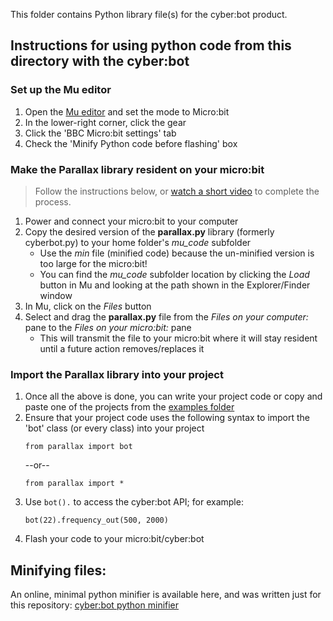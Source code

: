 This folder contains Python library file(s) for the cyber:bot product.

## Instructions for using python code from this directory with the cyber:bot
### Set up the Mu editor
  1. Open the [Mu editor](https://codewith.mu/en/download) and set the mode to Micro:bit
  1. In the lower-right corner, click the gear
  1. Click the 'BBC Micro:bit settings' tab
  1. Check the 'Minify Python code before flashing' box

### Make the Parallax library resident on your micro:bit
> Follow the instructions below, or [watch a short video](https://photos.app.goo.gl/KTB5uVHFifFiQKn1A) to complete the process.
  1. Power and connect your micro:bit to your computer
  1. Copy the desired version of the **parallax.py** library (formerly cyberbot.py) to your home folder's _mu_code_ subfolder 
     * Use the _min_ file (minified code) because the un-minified version is too large for the micro:bit!
     * You can find the _mu_code_ subfolder location by clicking the _Load_ button in Mu and looking at the path shown in the Explorer/Finder window
  1. In Mu, click on the _Files_ button
  1. Select and drag the **parallax.py** file from the _Files on your computer:_ pane to the _Files on your micro:bit:_ pane
     * This will transmit the file to your micro:bit where it will stay resident until a future action removes/replaces it
### Import the Parallax library into your project
  1. Once all the above is done, you can write your project code or copy and paste one of the projects from the [examples folder](https://github.com/parallaxinc/cyberbot/tree/master/examples)
  1. Ensure that your project code uses the following syntax to import the 'bot' class (or every class) into your project
     ```
     from parallax import bot
     ```
     --or--
     ```
     from parallax import *
     ```
  1. Use ```bot().``` to access the cyber:bot API; for example:
     ```
     bot(22).frequency_out(500, 2000)
     ```
  1. Flash your code to your micro:bit/cyber:bot

## Minifying files:
An online, minimal python minifier is available here, and was written just for this repository:
[cyber:bot python minifier](http://jsfiddle.net/7pvxfurL/2/)

